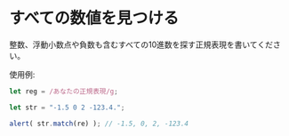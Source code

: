 # すべての数値を見つける

整数、浮動小数点や負数も含むすべての10進数を探す正規表現を書いてください。

使用例:

```js
let reg = /あなたの正規表現/g;

let str = "-1.5 0 2 -123.4.";

alert( str.match(re) ); // -1.5, 0, 2, -123.4
```
